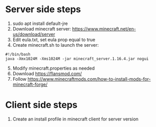 # Server side steps
1. sudo apt install default-jre
2. Download minecraft server: https://www.minecraft.net/en-us/download/server  
3. Edit eula.txt, set eula prop equal to true 
4. Create minecraft.sh to launch the server:
```
#!/bin/bash
java -Xmx1024M -Xms1024M -jar minecraft_server.1.16.4.jar nogui
```
5. Modify minecraft.properties as needed
6. Download https://flansmod.com/
7. Follow https://www.minecraftmods.com/how-to-install-mods-for-minecraft-forge/

# Client side steps
1. Create an install profile in minecraft client for server version
